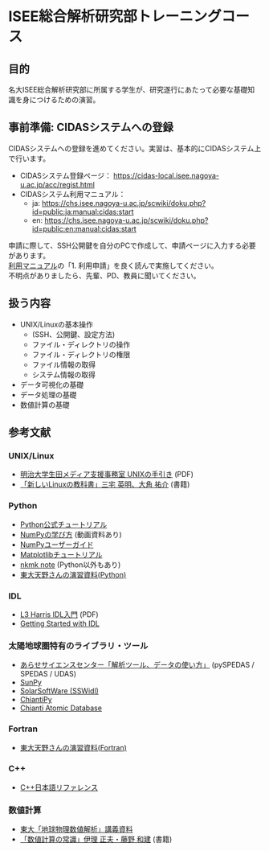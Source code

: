 # ISEE総合解析研究部トレーニングコース

## 目的

名大ISEE総合解析研究部に所属する学生が、研究遂行にあたって必要な基礎知識を身につけるための演習。

## 事前準備: CIDASシステムへの登録

CIDASシステムへの登録を進めてください。実習は、基本的にCIDASシステム上で行います。  

- CIDASシステム登録ページ： <https://cidas-local.isee.nagoya-u.ac.jp/acc/regist.html>
- CIDASシステム利用マニュアル：
  - ja: <https://chs.isee.nagoya-u.ac.jp/scwiki/doku.php?id=public:ja:manual:cidas:start>
  - en: <https://chs.isee.nagoya-u.ac.jp/scwiki/doku.php?id=public:en:manual:cidas:start>

申請に際して、SSH公開鍵を自分のPCで作成して、申請ページに入力する必要があります。  
[利用マニュアル](https://chs.isee.nagoya-u.ac.jp/scwiki/doku.php?id=public:ja:manual:cidas:start)の「1. 利用申請」を良く読んで実施してください。  
不明点がありましたら、先輩、PD、教員に聞いてください。

## 扱う内容

- UNIX/Linuxの基本操作
  - (SSH、公開鍵、設定方法)
  - ファイル・ディレクトリの操作
  - ファイル・ディレクトリの権限
  - ファイル情報の取得
  - システム情報の取得
- データ可視化の基礎
- データ処理の基礎
- 数値計算の基礎

## 参考文献

### UNIX/Linux

- [明治大学生田メディア支援事務室 UNIXの手引き](https://www.meiji.ac.jp/isys/doc/UNIX2019.pdf) (PDF)
- [「新しいLinuxの教科書」三宅 英明、大角 祐介](https://www.sbcr.jp/product/4797380941/) (書籍)

### Python

- [Python公式チュートリアル](https://docs.python.org/ja/3/tutorial/)
- [NumPyの学び方](https://numpy.org/ja/learn/) (動画資料あり)
- [NumPyユーザーガイド](https://numpy.org/doc/stable/user/index.html)
- [Matplotlibチュートリアル](https://matplotlib.org/stable/tutorials/index.html)
- [nkmk note](https://note.nkmk.me/) (Python以外もあり)
- [東大天野さんの演習資料(Python)](https://amanotk.github.io/python-resume-public/)

### IDL

- [L3 Harris IDL入門](https://nv5geospatialsoftware.co.jp/Portals/74/VIS_JAPAN/documents/IDL88_training.pdf) (PDF)
- [Getting Started with IDL](https://www.nv5geospatialsoftware.com/docs/Getting_Started.html)

### 太陽地球圏特有のライブラリ・ツール

- [あらせサイエンスセンター「解析ツール、データの使い方」](https://ergsc.isee.nagoya-u.ac.jp/data_info/howto.shtml.ja) (pySPEDAS / SPEDAS / UDAS)
- [SunPy](https://sunpy.org/)
- [SolarSoftWare (SSWidl)](https://www.lmsal.com/solarsoft/)
- [ChiantiPy](https://chiantipy.readthedocs.io/en/latest/)
- [Chianti Atomic Database](http://chiantidatabase.org/)

### Fortran

- [東大天野さんの演習資料(Fortran)](https://amanotk.github.io/fortran-resume-public/)

### C++

- [C++日本語リファレンス](https://cpprefjp.github.io/)

### 数値計算

- [東大「地球物理数値解析」講義資料](https://github.com/amanotk/numerical-geophysics)
- [「数値計算の常識」伊理 正夫・藤野 和建](https://www.kyoritsu-pub.co.jp/bookdetail/9784320013438) (書籍)
